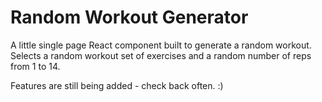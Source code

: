 # Random Workout Generator

A little single page React component built to generate a random workout. Selects a random workout set of exercises and a random number of reps from 1 to 14.

Features are still being added - check back often. :)
